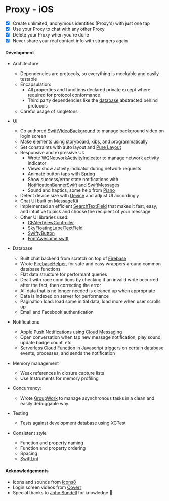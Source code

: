# Proxy - iOS

- [x] Create unlimited, anonymous identities (Proxy's) with just one tap
- [x] Use your Proxy to chat with any other Proxy
- [x] Delete your Proxy when you're done
- [x] Never share your real contact info with strangers again

#### Development

- Architecture
  - Dependencies are protocols, so everything is mockable and easily testable
  - Encapsulation:
    - All properties and functions declared private except where required for protocol conformance
    - Third party dependencies like the [database](https://firebase.google.com/) abstracted behind protocols
  - Careful usage of singletons

- UI
  - Co authored [SwiftVideoBackground](https://github.com/dingwilson/SwiftVideoBackground) to manage background video on login screen
  - Make elements using storyboard, xibs, and programmatically
  - Set constraints with auto layout and [Pure Layout](https://github.com/PureLayout/PureLayout)
  - Responsive and expressive UI:
    - Wrote [WQNetworkActivityIndicator](https://github.com/quanvo87/WQNetworkActivityIndicator) to manage network activity indicator
    - Views show activity indicator during network requests
    - Animate button taps with [Spring](https://cocoapods.org/pods/Spring)
    - Show success/error state notifications with [NotificationBannerSwift](https://github.com/Daltron/NotificationBanner) and [SwiftMessages](https://github.com/SwiftKickMobile/SwiftMessages)
    - Sound and haptics, some help from [Piano](https://github.com/saoudrizwan/Piano)
  - Detect device size with [Device](https://github.com/Ekhoo/Device) and adjust UI accordingly
  - Chat UI built on [MessageKit](https://cocoapods.org/pods/MessageKit)
  - Implemented an efficient [SearchTextField](https://github.com/apasccon/SearchTextField) that makes it fast, easy, and intuitive to pick and choose the recipient of your message
  - Other UI libraries used:
    - [CFAlertViewController](https://github.com/Codigami/CFAlertViewController)
    - [SkyFloatingLabelTextField](https://github.com/Skyscanner/SkyFloatingLabelTextField)
    - [SwiftyButton](https://github.com/TakeScoop/SwiftyButton)
    - [FontAwesome.swift](https://github.com/thii/FontAwesome.swift)

- Database
  - Built chat backend from scratch on top of [Firebase](https://firebase.google.com/)
  - Wrote [FirebaseHelper](https://github.com/quanvo87/FirebaseHelper), for safe and easy wrappers around common database functions
  - Flat data structure for performant queries
  - Dealt with race conditions by checking if an invalid write occurred after the fact, then correcting the error
  - All data that is no longer needed is cleaned up when appropriate
  - Data is indexed on server for performance
  - Pagination load: load some initial data, load more when user scrolls up
  - Email and Facebook authentication

- Notifications
  - Apple Push Notifications using [Cloud Messaging](https://firebase.google.com/docs/cloud-messaging/)
  - Open conversation when tap new message notification, play sound, update badge count, etc.
  - Serverless [Cloud Function](https://firebase.google.com/docs/functions/) in Javascript triggers on certain database events, processes, and sends the notification

- Memory management
  - Weak references in closure capture lists
  - Use Instruments for memory profiling

- Concurrency:
  - Wrote [GroupWork](https://github.com/quanvo87/GroupWork) to manage asynchronous tasks in a clean and easily debuggable way

- Testing
  - Tests against development database using XCTest

- Consistent style
  - Function and property naming
  - Function and property ordering
  - Spacing
  - [SwiftLint](https://github.com/realm/SwiftLint)

#### Acknowledgements

- Icons and sounds from [Icons8](https://icons8.com/)
- Login screen videos from [Coverr](http://coverr.co/)
- Special thanks to [John Sundell](https://www.swiftbysundell.com/) for knowledge 🙌
